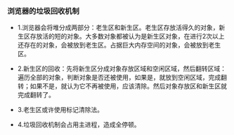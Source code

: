 ### 浏览器的垃圾回收机制
+ 1.浏览器会将堆分成两部分：老生区和新生区。老生区存放活得久的对象，新生区存放活的短的对象。大多数对象都被认为是新生区对象，在进行2次以上还存在的对象，会被放到老生区。占据巨大内存空间的对象，会被放到老生区。

+ 2.新生区的回收：先将新生区分成对象存放区域和空闲区域，然后翻转区域：遍历全部的对象，判断对象是否还被使用，如果是，就放到空闲区域，完成翻转；如果不是，就认为它不再被使用，应该清除。然后对象存放区和新生区就完成翻转了。

+ 3.老生区或许使用标记清除法。

+ 4.垃圾回收机制会占用主进程，造成全停顿。
